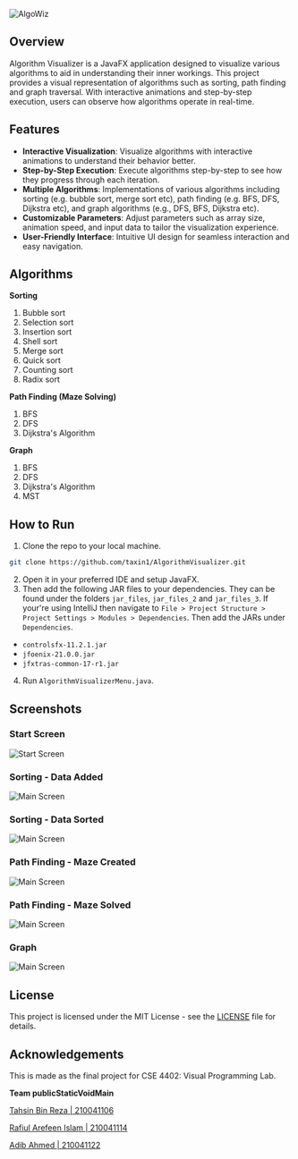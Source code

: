 ![AlgoWiz](screenshots/logo.png)

## Overview
Algorithm Visualizer is a JavaFX application designed to visualize various algorithms to aid in understanding their inner workings. This project provides a visual representation of algorithms such as sorting, path finding and graph traversal. With interactive animations and step-by-step execution, users can observe how algorithms operate in real-time.

## Features
- **Interactive Visualization**: Visualize algorithms with interactive animations to understand their behavior better.
- **Step-by-Step Execution**: Execute algorithms step-by-step to see how they progress through each iteration.
- **Multiple Algorithms**: Implementations of various algorithms including sorting (e.g. bubble sort, merge sort etc), path finding (e.g. BFS, DFS, Dijkstra etc), and graph algorithms (e.g., DFS, BFS, Dijkstra etc).
- **Customizable Parameters**: Adjust parameters such as array size, animation speed, and input data to tailor the visualization experience.
- **User-Friendly Interface**: Intuitive UI design for seamless interaction and easy navigation.

## Algorithms
**Sorting**
1. Bubble sort
2. Selection sort
3. Insertion sort
4. Shell sort
5. Merge sort
6. Quick sort
7. Counting sort
8. Radix sort

**Path Finding (Maze Solving)**
1. BFS
2. DFS
3. Dijkstra's Algorithm

**Graph**
1. BFS
2. DFS
3. Dijkstra's Algorithm
4. MST

## How to Run
1. Clone the repo to your local machine.
```bash
git clone https://github.com/taxin1/AlgorithmVisualizer.git
```
2. Open it in your preferred IDE and setup JavaFX.
3. Then add the following JAR files to your dependencies. They can be found under the folders `jar_files`, `jar_files_2` and `jar_files_3`. If your're using IntelliJ then navigate to `File > Project Structure > Project Settings > Modules > Dependencies`. Then add the JARs under `Dependencies`.
  - `controlsfx-11.2.1.jar`
  - `jfoenix-21.0.0.jar`
  - `jfxtras-common-17-r1.jar`
4. Run `AlgorithmVisualizerMenu.java`.

## Screenshots
### Start Screen
![Start Screen](screenshots/main.png)
### Sorting - Data Added
![Main Screen](screenshots/sorting1.png)
### Sorting - Data Sorted
![Main Screen](screenshots/sorting2.png)
### Path Finding - Maze Created
![Main Screen](screenshots/pathfinding1.png)
### Path Finding - Maze Solved
![Main Screen](screenshots/pathfinding2.png)
### Graph
![Main Screen](screenshots/graph.png)

## License

This project is licensed under the MIT License - see the [LICENSE](LICENSE) file for details.


## Acknowledgements
This is made as the final project for CSE 4402: Visual Programming Lab.

**Team publicStaticVoidMain**

[Tahsin Bin Reza | 210041106](https://github.com/taxin1)

[Rafiul Arefeen Islam | 210041114](https://github.com/rafiul-arefeen)

[Adib Ahmed | 210041122](https://github.com/AdibOmi)
